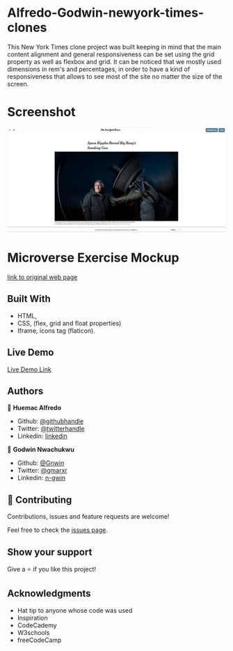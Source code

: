 # Alfredo-Godwin-newyork-times-clones
This New York Times clone project was built keeping in mind that the main content alignment and general responsiveness can be set using the grid property as well as flexbox and grid. It can be noticed that we mostly used dimensions in rem's and percentages, in order to have a kind of responsiveness that allows to see most of the site no matter the size of the screen.

# Screenshot

![screenshot](https://github.com/Huemac-Alfredo/Alfredo-Godwin-newyork-times-clone/blob/newyork-branch/assets/logos/project-screenshot.PNG)

# Microverse Exercise Mockup

[link to original web page](https://www.nytimes.com/2014/03/18/science/space/detection-of-waves-in-space-buttresses-landmark-theory-of-big-bang.html?_r=0)

## Built With

- HTML,
- CSS, (flex, grid and float properties)
- Iframe, icons tag (flaticon).

## Live Demo

[Live Demo Link](https://huemac-alfredo.github.io/Alfredo-Godwin-newyork-times-clone/)

## Authors

👤 **Huemac Alfredo**

- Github: [@githubhandle](https://github.com/Huemac-Alfredo)
- Twitter: [@twitterhandle](https://twitter.com/AlfredoHuemac)
- Linkedin: [linkedin](https://www.linkedin.com/in/alfredo-huemac-c%C3%B3rdova-173b481b2/)

👤 **Godwin Nwachukwu**

- Github: [@Gnwin](https://github.com/Gnwin)
- Twitter: [@gmarxr](https://twitter.com/gmarxr)
- Linkedin: [n-gwin](https://linkedin.com/in/n-gwin)

## 🤝 Contributing

Contributions, issues and feature requests are welcome!

Feel free to check the [issues page](https://github.com/Huemac-Alfredo/Alfredo-Godwin-newyork-times-clone/issues).

## Show your support

Give a ⭐️ if you like this project!

## Acknowledgments

- Hat tip to anyone whose code was used
- Inspiration
- CodeCademy
- W3schools
- freeCodeCamp

